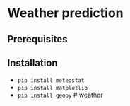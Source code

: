 # Weather prediction

## Prerequisites

## Installation

- `pip install meteostat`
- `pip install matplotlib`
- `pip install geopy`
#   w e a t h e r  
 